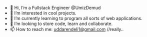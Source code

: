 - 👋 Hi, I’m a Fullstack Engineer @UmizDemud
- 👀 I’m interested in cool projects. 
- 🌱 I’m currently learning to program all sorts of web applications.
- 💞️ I’m looking to store code, learn and collaborate.
- 📫 How to reach me: uddarendeli1@gmail.com //really..

